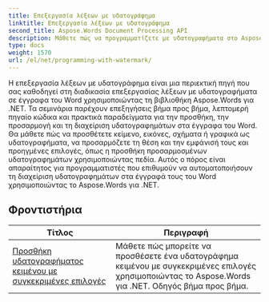 ```yaml
---
title: Επεξεργασία λέξεων με υδατογράφημα
linktitle: Επεξεργασία λέξεων με υδατογράφημα
second_title: Aspose.Words Document Processing API
description: Μάθετε πώς να προγραμματίζετε με υδατογραφήματα στο Aspose.Words για .NET. Μάθετε πώς να προσθέτετε υδατογραφήματα κειμένου ή εικόνων, να προσαρμόζετε την εμφάνισή τους, να τα τοποθετείτε σε σελίδες και πολλά άλλα με αναλυτικούς οδηγούς και δείγμα κώδικα C#.
type: docs
weight: 1570
url: /el/net/programming-with-watermark/
---
```

Η επεξεργασία λέξεων με υδατογράφημα είναι μια περιεκτική πηγή που σας καθοδηγεί στη διαδικασία επεξεργασίας λέξεων με υδατογραφήματα σε έγγραφα του Word χρησιμοποιώντας τη βιβλιοθήκη Aspose.Words για .NET. Τα σεμινάρια παρέχουν επεξηγήσεις βήμα προς βήμα, λεπτομερή πηγαίο κώδικα και πρακτικά παραδείγματα για την προσθήκη, την προσαρμογή και τη διαχείριση υδατογραφημάτων στα έγγραφα του Word. Θα μάθετε πώς να προσθέτετε κείμενο, εικόνες, σχήματα ή γραφικά ως υδατογραφήματα, να προσαρμόζετε τη θέση και την εμφάνισή τους και προηγμένες επιλογές, όπως η προσθήκη προσαρμοσμένων υδατογραφημάτων χρησιμοποιώντας πεδία. Αυτός ο πόρος είναι απαραίτητος για προγραμματιστές που επιθυμούν να αυτοματοποιήσουν τη διαχείριση υδατογραφημάτων στα έγγραφά τους του Word χρησιμοποιώντας το Aspose.Words για .NET.

 ## Φροντιστήρια
| Τίτλος | Περιγραφή |
| --- | --- |
| [Προσθήκη υδατογραφήματος κειμένου με συγκεκριμένες επιλογές](./add-text-watermark-with-specific-options/) | Μάθετε πώς μπορείτε να προσθέσετε ένα υδατογράφημα κειμένου με συγκεκριμένες επιλογές χρησιμοποιώντας το Aspose.Words για .NET. Οδηγός βήμα προς βήμα. |